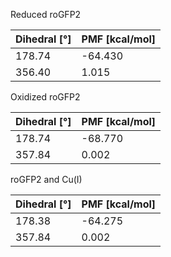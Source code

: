 Reduced roGFP2

| Dihedral [°] | PMF [kcal/mol] |
|-----------|-----------|
| 178.74 | -64.430 |
| 356.40 | 1.015 |

Oxidized roGFP2

| Dihedral [°] | PMF [kcal/mol] |
|-----------|-----------|
| 178.74 | -68.770 |
| 357.84 | 0.002 |

roGFP2 and Cu(I)

| Dihedral [°] | PMF [kcal/mol] |
|-----------|-----------|
| 178.38 | -64.275 |
| 357.84 | 0.002 |

